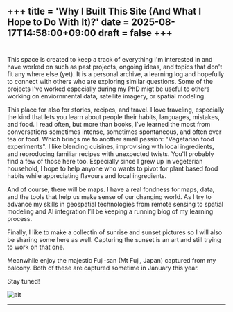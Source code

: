 +++
title = 'Why I Built This Site (And What I Hope to Do With It)?'
date = 2025-08-17T14:58:00+09:00
draft = false
+++
----
# 
This space is created to keep a track of everything I'm interested in and have worked on such as past projects, ongoing ideas, and topics that don't fit any where else (yet). It is a personal archive, a learning log and hopefully to connect with others who are exploring similar questions. Some of the projects I've worked especially during my PhD migt be useful to others working on enviornmental data, satellite imagery, or spatial modeling. 


This place for also for stories, recipes, and travel. I love traveling, especially the kind that lets you learn about people  their habits, languages, mistakes, and food. I read often, but more than books, I’ve learned the most from conversations sometimes intense, sometimes spontaneous, and often over tea or food. Which brings me to another small passion: "Vegetarian food experiments". I like blending cuisines, improvising with local ingredients, and reproducing familiar recipes with unexpected twists. You'll probably find a few of those here too. Especially since I grew up in vegeterian household, I hope to help anyone who wants to pivot for plant based food habits while appreciating flavours and local ingredients. 

And of course, there will be maps. I have a real fondness for maps, data, and the tools that help us make sense of our changing world. As I try to advance my skills in geospatial technologies from remote sensing to spatial modeling and AI integration I’ll be keeping a running blog of my learning process. 

Finally, I like to make a collectin of sunrise and sunset pictures so I will also be sharing some here as well. Capturing the sunset is an art and still trying to work on that one. 


Meanwhile enjoy the majestic Fuji-san (Mt Fuji, Japan) captured from my balcony. 
Both of these are captured sometime in January this year.

 Stay tuned!

![alt](/images/sunset.png)  
 




----